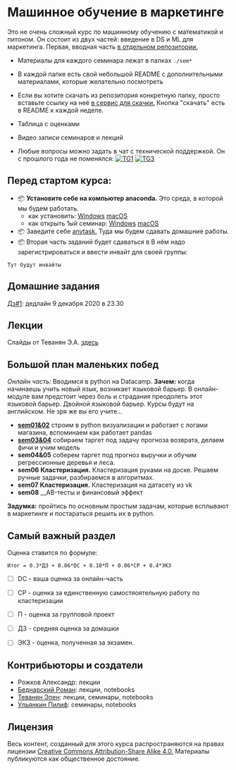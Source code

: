 # Машинное обучение в маркетинге

Это не очень сложный курс по машинному обучению с математикой и питоном. Он состоит из двух частей: введение в DS и ML для маркетинга. Первая, вводная часть [в отдельном репозитории.](https://github.com/FUlyankin/Intro_to_DS)

* Материалы для каждого семинара лежат в папках `./sem*`
* В каждой папке есть свой небольшой README с дополнительными материалами, которые желательно посмотреть
* Если вы хотите скачать из репозитория конкретную папку, просто вставьте ссылку на неё [в сервис для скачки.](https://minhaskamal.github.io/DownGit/#/home) Кнопка "скачать" есть в README к каждой неделе.
* Таблица с оценками
* Видео записи семинаров и лекций

* Любые вопросы можно задать в чат с технической поддержкой. Он с прошлого года не поменялся: [![TG1](https://img.shields.io/badge/Telegram-BMM--chat-blue)]( ) [![TG3](https://img.shields.io/badge/Telegram-канал%20с%20объявлениями-blue)](https://bit.ly/2xQpHNZ)


## Перед стартом курса:

- 📦 __Установите себе на компьютер anaconda.__ Это среда, в которой мы будем работать.  
  - как установить:
  [Windows](https://github.com/FUlyankin/Intro_to_DS/blob/master/pdfs/install_conda_windows.pdf)
  [macOS](https://github.com/FUlyankin/Intro_to_DS/blob/master/pdfs/Anaconda%20installation%20guide_MacOS.pdf)
  - как открыть 1ый семинар:
  [Windows](https://github.com/FUlyankin/Intro_to_DS/blob/master/pdfs/download_and_open_sem01_windows.pdf)
  [macOS](https://github.com/FUlyankin/Intro_to_DS/blob/master/pdfs/Jupyter%20Notebook%20guide_MacOS.pdf)  
- 📦 Заведите себе [anytask.](https://anytask.org) Туда мы будем сдавать домашние работы.
- 📦 Вторая часть заданий будет сдаваться в  В нём надо зарегистрироваться и ввести инвайт для своей группы: 


```
Тут будут инвайты

```


## Домашние задания

[Дз#1](https://github.com/FUlyankin/ML_for_marketing/blob/master/sem01/hw1.zip): дедлайн 9 декабря 2020 в 23.30

## Лекции

Слайды от Теванян Э.А. [здесь](https://www.dropbox.com/sh/zuif9aj09bz996q/AACoXfMsf_KoC1xvXxnrw3Kpa?dl=0https://www.dropbox.com/sh/zuif9aj09bz996q/AACoXfMsf_KoC1xvXxnrw3Kpa?dl=0)

## Большой план маленьких побед

_Онлайн часть:_ Вводимся в python на Datacamp. __Зачем:__ когда начинаешь учить новый язык, возникает языковой барьер. В онлайн-модуле вам предстоит через боль и страдания преодолеть этот языковой барьер. Двойной языковой барьер. Курсы будут на английском. Не зря же вы его учите...

- [__sem01&02__](./sem01) строим в python визуализации и работает с логами магазина, вспоминаем как работает pandas
- [__sem03&04__](./sem03) собираем таргет под задачу прогноза возврата, делаем фичи и учим модель
- __sem04&05__ соберем таргет под прогноз выручки и обучим регрессионные деревья и леса. 
- __sem06__ __Кластеризация.__ Кластеризация руками на доске. Решаем ручные задачки, разбираемся в алгоритмах. 
- __sem07__ __Кластеризация.__ Кластеризация на датасету из vk
- __sem08__ __AB-тесты и финансовый эффект

__Задумка:__  пройтись по основным простым задачам, которые всплывают в маркетинге и постараться решить их в python.

## Самый важный раздел

Оценка ставится по формуле:

```
Итог = 0.3*ДЗ + 0.06*DC + 0.18*П + 0.06*СР + 0.4*ЭКЗ
```

- [ ] DC - ваша оценка за онлайн-часть
- [ ] СР - оценка за единственную самостяоятельную работу по кластеризации
- [ ] П - оценка за групповой проект
- [ ] ДЗ - средняя оценка за домашки
- [ ] ЭКЗ - оценка, полученная за экзамен.


## Контрибьюторы и создатели

- Рожков Александр: лекции
- [Беднарский Роман](https://github.com/Bromanskiy): лекции, notebooks
- [Теванян Элен](https://github.com/elentevanyan): лекции, семинары, notebooks
- [Ульянкин Пилиф](https://github.com/FUlyankin): семинары, notebooks


## Лицензия

Весь контент, созданный для этого курса распространяются на правах лицензии [Creative Commons Attribution-Share Alike 4.0.](https://creativecommons.org/licenses/by-sa/4.0/deed.ru) Материалы публикуются как общественное достояние.
